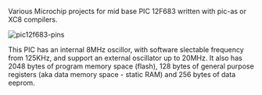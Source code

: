 Various Microchip projects for mid base PIC 12F683 written with pic-as or XC8 compilers.


![pic12f683-pins](https://github.com/user-attachments/assets/bdf6ee1d-45e3-45e6-b566-f4d95bd624b5)

This PIC has an internal 8MHz oscillor, with software slectable frequency from 125KHz, and support an external oscillator up to 20MHz. 
It also has 2048 bytes of program memory space (flash), 128 bytes of general purpose registers (aka data memory space - static RAM) and 256 bytes of data eeprom.
